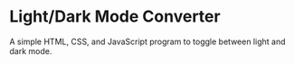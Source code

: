 # Light/Dark Mode Converter

A simple HTML, CSS, and JavaScript program to toggle between light and dark mode.
